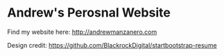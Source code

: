 # Andrew's Perosnal Website

Find my website here: http://andrewmanzanero.com

Design credit: https://github.com/BlackrockDigital/startbootstrap-resume
